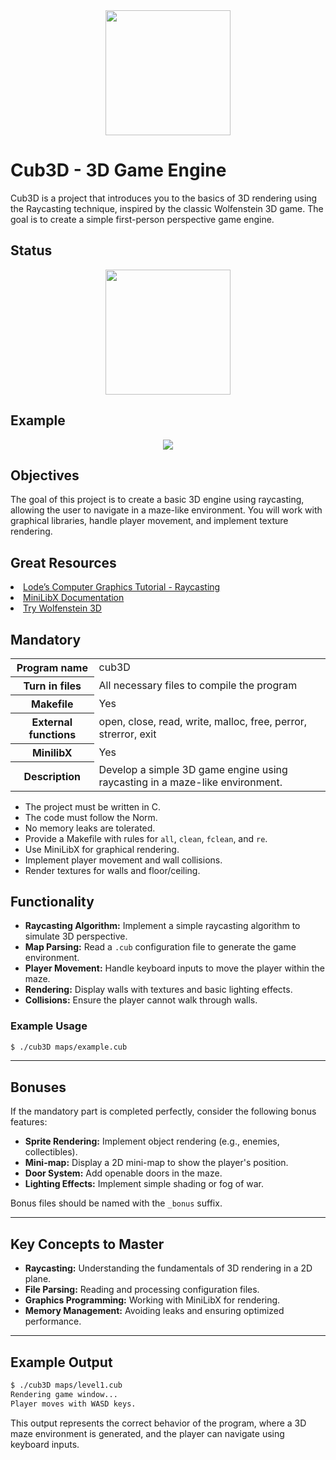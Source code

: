 <div align="center">
  <img height="200" src="https://raw.githubusercontent.com/Benjamin-poisson/My_image_bank/refs/heads/main/cub3d.png"  />
</div>

# Cub3D - 3D Game Engine

Cub3D is a project that introduces you to the basics of 3D rendering using the Raycasting technique, inspired by the classic Wolfenstein 3D game. The goal is to create a simple first-person perspective game engine.

## Status
<div align="center">
  <img height="200" src="https://raw.githubusercontent.com/Benjamin-poisson/My_image_bank/refs/heads/main/cub3d_success.png"  />
</div>

## Example
<div align="center">
  <img src="https://raw.githubusercontent.com/Benjamin-poisson/My_image_bank/refs/heads/main/cub3d_exp.png"  />
</div>

## Objectives

The goal of this project is to create a basic 3D engine using raycasting, allowing the user to navigate in a maze-like environment. You will work with graphical libraries, handle player movement, and implement texture rendering.

## Great Resources

<li><a href="https://lodev.org/cgtutor/raycasting.html">Lode’s Computer Graphics Tutorial - Raycasting</a></li>
<li><a href="https://harm-smits.github.io/42docs/libs/minilibx">MiniLibX Documentation</a></li>
<li><a href="http://users.atw.hu/wolf3d/">Try Wolfenstein 3D</a></li>

## Mandatory

<table>
  <tr>
    <th>Program name</th>
    <td>cub3D</td>
  </tr>
  <tr>
    <th>Turn in files</th>
    <td>All necessary files to compile the program</td>
  </tr>
  <tr>
    <th>Makefile</th>
    <td>Yes</td>
  </tr>
  <tr>
    <th>External functions</th>
    <td>open, close, read, write, malloc, free, perror, strerror, exit</td>
  </tr>
  <tr>
    <th>MinilibX</th>
    <td>Yes</td>
  </tr>
  <tr>
    <th>Description</th>
    <td>Develop a simple 3D game engine using raycasting in a maze-like environment.</td>
  </tr>
</table>

- The project must be written in C.
- The code must follow the Norm.
- No memory leaks are tolerated.
- Provide a Makefile with rules for `all`, `clean`, `fclean`, and `re`.
- Use MiniLibX for graphical rendering.
- Implement player movement and wall collisions.
- Render textures for walls and floor/ceiling.

## Functionality

- **Raycasting Algorithm:** Implement a simple raycasting algorithm to simulate 3D perspective.
- **Map Parsing:** Read a `.cub` configuration file to generate the game environment.
- **Player Movement:** Handle keyboard inputs to move the player within the maze.
- **Rendering:** Display walls with textures and basic lighting effects.
- **Collisions:** Ensure the player cannot walk through walls.

### Example Usage

```bash
$ ./cub3D maps/example.cub
```

---

## Bonuses

If the mandatory part is completed perfectly, consider the following bonus features:

- **Sprite Rendering:** Implement object rendering (e.g., enemies, collectibles).
- **Mini-map:** Display a 2D mini-map to show the player's position.
- **Door System:** Add openable doors in the maze.
- **Lighting Effects:** Implement simple shading or fog of war.

Bonus files should be named with the `_bonus` suffix.

---

## Key Concepts to Master

- **Raycasting:** Understanding the fundamentals of 3D rendering in a 2D plane.
- **File Parsing:** Reading and processing configuration files.
- **Graphics Programming:** Working with MiniLibX for rendering.
- **Memory Management:** Avoiding leaks and ensuring optimized performance.

---

## Example Output

```bash
$ ./cub3D maps/level1.cub
Rendering game window...
Player moves with WASD keys.
```

This output represents the correct behavior of the program, where a 3D maze environment is generated, and the player can navigate using keyboard inputs.
